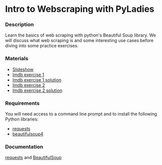 # Intro to Webscraping with PyLadies

### Description

Learn the basics of web scraping with python's Beautiful Soup library.
We will discuss what web scraping is and some interesting use cases before diving into some practice exercises.

### Materials

- [Slideshow](https://docs.google.com/presentation/d/1Ey-BrTONJb6h7lAS2s08Hq5ZnRfD4LI2M3NoQVAbrW8/edit?usp=sharing)
- [Imdb exercise 1](https://github.com/antoniablair/pyladies_scraping_workshop/blob/master/imdb_exercise_1.md)
- [Imdb exercise 1 solution](https://github.com/antoniablair/pyladies_scraping_workshop/blob/master/imdb_exercise_1_solution.md)
- [Imdb exercise 2](https://github.com/antoniablair/pyladies_scraping_workshop/blob/master/imdb_exercise_2.md)
- [Imdb exercise 2 solution](https://github.com/antoniablair/pyladies_scraping_workshop/blob/master/imdb_exercise_2_solution.md)

### Requirements

You will need access to a command line prompt and to install the following Python libraries:

- [requests](https://pypi.org/project/requests/)
- [beautifulsoup4](https://pypi.org/project/beautifulsoup4/)

### Documentation

[requests](http://docs.python-requests.org/en/master/) and
[BeautifulSoup](https://www.crummy.com/software/BeautifulSoup/bs4/doc/)